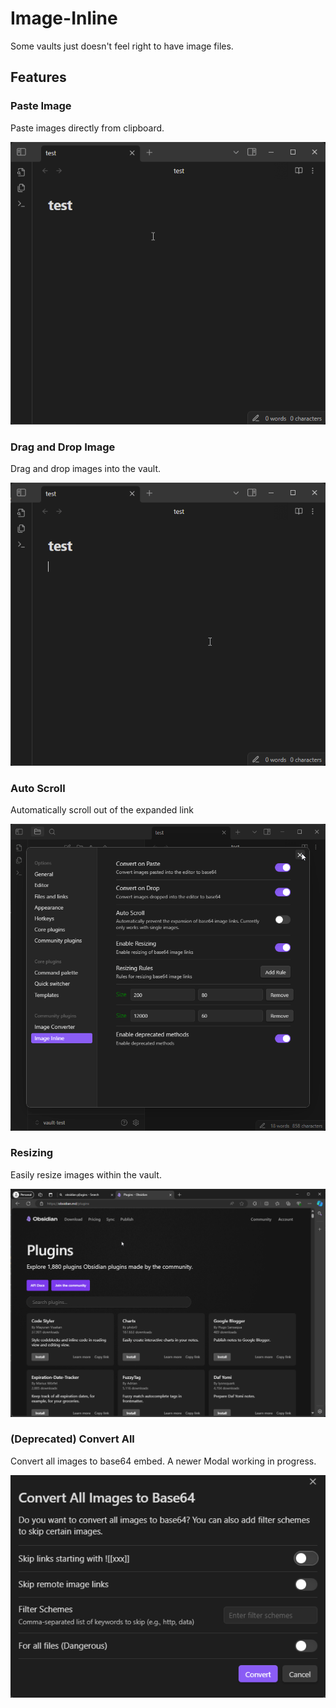 # Image-Inline
Some vaults just doesn't feel right to have image files. 

## Features
### Paste Image
Paste images directly from clipboard.

![paste_in](./docs/paste_in.gif)

### Drag and Drop Image
Drag and drop images into the vault.

![drag_in](./docs/drag_in.gif)

### Auto Scroll
Automatically scroll out of the expanded link

![auto_scroll](./docs/auto_scroll.gif)

### Resizing
Easily resize images within the vault.

![resizing](./docs/resizing.gif)

### (Deprecated) Convert All 
Convert all images to base64 embed. A newer Modal working in progress.

![convert_all](./docs/convert_all.png)
